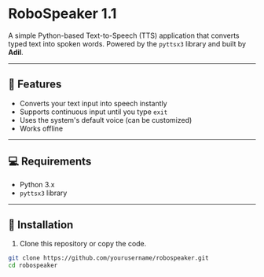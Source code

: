 # RoboSpeaker 1.1

A simple Python-based Text-to-Speech (TTS) application that converts typed text into spoken words. Powered by the `pyttsx3` library and built by **Adil**.

---

## 🎯 Features

- Converts your text input into speech instantly
- Supports continuous input until you type `exit`
- Uses the system's default voice (can be customized)
- Works offline

---

## 💻 Requirements

- Python 3.x
- `pyttsx3` library

---

## 🔧 Installation

1. Clone this repository or copy the code.

```bash
git clone https://github.com/yourusername/robospeaker.git
cd robospeaker
